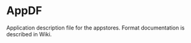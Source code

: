 AppDF
=====

Application description file for the appstores. Format documentation is described in Wiki.

